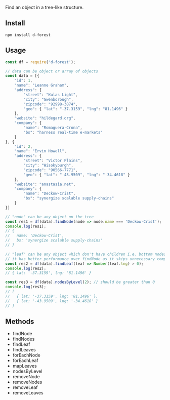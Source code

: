 Find an object in a tree-like structure.

## Install

`npm install d-forest`

## Usage

````javascript
const df = require('d-forest');

// data can be object or array of objects
const data = [{
    "id": 1,
    "name": "Leanne Graham",
    "address": {
        "street": "Kulas Light",
        "city": "Gwenborough",
        "zipcode": "92998-3874",
        "geo": { "lat": "-37.3159", "lng": "81.1496" }
    },
    "website": "hildegard.org",
    "company": {
        "name": "Romaguera-Crona",
        "bs": "harness real-time e-markets"
    }
}, {
    "id": 2,
    "name": "Ervin Howell",
    "address": {
        "street": "Victor Plains",
        "city": "Wisokyburgh",
        "zipcode": "90566-7771",
        "geo": { "lat": "-43.9509", "lng": "-34.4618" }
    },
    "website": "anastasia.net",
    "company": {
        "name": "Deckow-Crist",
        "bs": "synergize scalable supply-chains"
    }
}]

// "node" can be any object on the tree
const res1 = df(data).findNode(node => node.name === 'Deckow-Crist');
console.log(res1);
// {
//   name: 'Deckow-Crist',
//   bs: 'synergize scalable supply-chains'
// }

// "leaf" can be any object which don't have children i.e. bottom nodes
// it has better performance over findNode as it skips unnecessary comparisons
const res2 = df(data).findLeaf(leaf => Number(leaf.lng) > 0);
console.log(res2);
// { lat: '-37.3159', lng: '81.1496' }

const res3 = df(data).nodesByLevel(2); // should be greater than 0
console.log(res3);
// [
//   { lat: '-37.3159', lng: '81.1496' },
//   { lat: '-43.9509', lng: '-34.4618' }
// ]
````

## Methods

* findNode
* findNodes
* findLeaf
* findLeaves
* forEachNode
* forEachLeaf
* mapLeaves
* nodesByLevel
* removeNode
* removeNodes
* removeLeaf
* removeLeaves